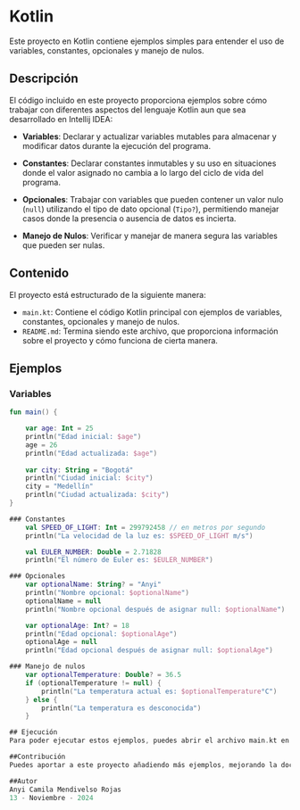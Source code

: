 # Kotlin 

Este proyecto en Kotlin contiene ejemplos simples para entender el uso de variables, constantes, opcionales y manejo de nulos.


## Descripción

El código incluido en este proyecto proporciona ejemplos sobre cómo trabajar con diferentes aspectos del lenguaje Kotlin aun que sea desarrollado en Intellij IDEA:

- **Variables**: Declarar y actualizar variables mutables para almacenar y modificar datos durante la ejecución del programa.

- **Constantes**: Declarar constantes inmutables y su uso en situaciones donde el valor asignado no cambia a lo largo del ciclo de vida del programa.

- **Opcionales**: Trabajar con variables que pueden contener un valor nulo (`null`) utilizando el tipo de dato opcional (`Tipo?`), permitiendo manejar casos donde la presencia o ausencia de datos es incierta.

- **Manejo de Nulos**: Verificar y manejar de manera segura las variables que pueden ser nulas.


## Contenido

El proyecto está estructurado de la siguiente manera:

- `main.kt`: Contiene el código Kotlin principal con ejemplos de variables, constantes, opcionales y manejo de nulos.
- `README.md`: Termina siendo este archivo, que proporciona información sobre el proyecto y cómo funciona de cierta manera.

## Ejemplos 

### Variables

```kotlin
fun main() {

	var age: Int = 25
    println("Edad inicial: $age")
    age = 26
    println("Edad actualizada: $age")
	
    var city: String = "Bogotá"
    println("Ciudad inicial: $city")
    city = "Medellín"
    println("Ciudad actualizada: $city")
}

### Constantes
	val SPEED_OF_LIGHT: Int = 299792458 // en metros por segundo
    println("La velocidad de la luz es: $SPEED_OF_LIGHT m/s")

    val EULER_NUMBER: Double = 2.71828
    println("El número de Euler es: $EULER_NUMBER")

### Opcionales
	var optionalName: String? = "Anyi"
    println("Nombre opcional: $optionalName")
    optionalName = null
    println("Nombre opcional después de asignar null: $optionalName")

    var optionalAge: Int? = 18
    println("Edad opcional: $optionalAge")
    optionalAge = null
    println("Edad opcional después de asignar null: $optionalAge")

### Manejo de nulos
	var optionalTemperature: Double? = 36.5
    if (optionalTemperature != null) {
        println("La temperatura actual es: $optionalTemperature°C")
    } else {
        println("La temperatura es desconocida")
    }

## Ejecución
Para poder ejecutar estos ejemplos, puedes abrir el archivo main.kt en IntelliJ IDEA u otro entorno de desarrollo compatible con Kotlin. Utiliza el botón de ejecución o el atajo de teclado correspondiente para ejecutar el código claro antes de poder hacer esto debes abrir el repositorio.

##Contribución
Puedes aportar a este proyecto añadiendo más ejemplos, mejorando la documentación o extendiendo la funcionalidad de los ejemplos existentes despues de todo con cada granito de arena se puede generar algo muy bueno y de paso completo.

##Autor
Anyi Camila Mendivelso Rojas
13 - Noviembre - 2024

